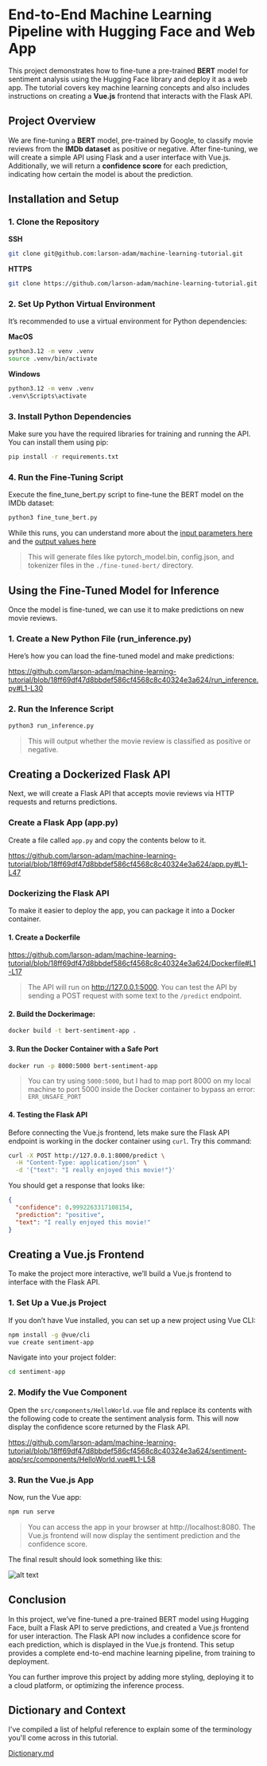 # End-to-End Machine Learning Pipeline with Hugging Face and Web App

This project demonstrates how to fine-tune a pre-trained **BERT** model for sentiment analysis using the Hugging Face library and deploy it as a web app. The tutorial covers key machine learning concepts and also includes instructions on creating a **Vue.js** frontend that interacts with the Flask API.

## Project Overview

We are fine-tuning a **BERT** model, pre-trained by Google, to classify movie reviews from the **IMDb dataset** as positive or negative. After fine-tuning, we will create a simple API using Flask and a user interface with Vue.js. Additionally, we will return a **confidence score** for each prediction, indicating how certain the model is about the prediction.

## Installation and Setup

### 1. Clone the Repository

**SSH**
```bash
git clone git@github.com:larson-adam/machine-learning-tutorial.git
```

**HTTPS**
```bash
git clone https://github.com/larson-adam/machine-learning-tutorial.git
```

### 2. Set Up Python Virtual Environment

It’s recommended to use a virtual environment for Python dependencies:

**MacOS**
```bash
python3.12 -m venv .venv
source .venv/bin/activate
```

**Windows**
```bash
python3.12 -m venv .venv
.venv\Scripts\activate
```

### 3. Install Python Dependencies

Make sure you have the required libraries for training and running the API. You can install them using pip:

```bash
pip install -r requirements.txt
```

### 4. Run the Fine-Tuning Script

Execute the fine_tune_bert.py script to fine-tune the BERT model on the IMDb dataset:

```bash
python3 fine_tune_bert.py
```

While this runs, you can understand more about the [input parameters here](https://github.com/larson-adam/machine-learning-tutorial/blob/main/dictionary.md#trainingargument-parameters-explained) and the [output values here](https://github.com/larson-adam/machine-learning-tutorial/blob/main/dictionary.md#trainingargument-parameters-explained)

> This will generate files like pytorch_model.bin, config.json, and tokenizer files in the `./fine-tuned-bert/` directory.

## Using the Fine-Tuned Model for Inference

Once the model is fine-tuned, we can use it to make predictions on new movie reviews.

### 1. Create a New Python File (run_inference.py)

Here’s how you can load the fine-tuned model and make predictions:

https://github.com/larson-adam/machine-learning-tutorial/blob/18ff69df47d8bbdef586cf4568c8c40324e3a624/run_inference.py#L1-L30

### 2. Run the Inference Script

```bash
python3 run_inference.py
```
> This will output whether the movie review is classified as positive or negative.

## Creating a Dockerized Flask API

Next, we will create a Flask API that accepts movie reviews via HTTP requests and returns predictions.

### Create a Flask App (app.py)

Create a file called `app.py` and copy the contents below to it.

https://github.com/larson-adam/machine-learning-tutorial/blob/18ff69df47d8bbdef586cf4568c8c40324e3a624/app.py#L1-L47

### Dockerizing the Flask API

To make it easier to deploy the app, you can package it into a Docker container.

#### 1. Create a Dockerfile

https://github.com/larson-adam/machine-learning-tutorial/blob/18ff69df47d8bbdef586cf4568c8c40324e3a624/Dockerfile#L1-L17

> The API will run on http://127.0.0.1:5000. You can test the API by sending a POST request with some text to the `/predict` endpoint.

#### 2. Build the Dockerimage:

```bash
docker build -t bert-sentiment-app .
```

#### 3. Run the Docker Container with a Safe Port

```bash
docker run -p 8000:5000 bert-sentiment-app
```
> You can try using `5000:5000`, but I had to map port 8000 on my local machine to port 5000 inside the Docker container to bypass an error: `ERR_UNSAFE_PORT`

#### 4. Testing the Flask API

Before connecting the Vue.js frontend, lets make sure the Flask API endpoint is working in the docker container using `curl`. Try this command:

```bash
curl -X POST http://127.0.0.1:8000/predict \
  -H "Content-Type: application/json" \
  -d '{"text": "I really enjoyed this movie!"}'
```

You should get a response that looks like:

```JSON
{
  "confidence": 0.9992263317108154,
  "prediction": "positive",
  "text": "I really enjoyed this movie!"
}
```

## Creating a Vue.js Frontend

To make the project more interactive, we’ll build a Vue.js frontend to interface with the Flask API.

### 1. Set Up a Vue.js Project

If you don’t have Vue installed, you can set up a new project using Vue CLI:

```bash
npm install -g @vue/cli
vue create sentiment-app
```

Navigate into your project folder:

```bash
cd sentiment-app
```

### 2. Modify the Vue Component

Open the `src/components/HelloWorld.vue` file and replace its contents with the following code to create the sentiment analysis form. This will now display the confidence score returned by the Flask API.

https://github.com/larson-adam/machine-learning-tutorial/blob/18ff69df47d8bbdef586cf4568c8c40324e3a624/sentiment-app/src/components/HelloWorld.vue#L1-L58

### 3. Run the Vue.js App

Now, run the Vue app:

```bash
npm run serve
```

> You can access the app in your browser at http://localhost:8080. The Vue.js frontend will now display the sentiment prediction and the confidence score.

The final result should look something like this:

![alt text](https://github.com/larson-adam/machine-learning-tutorial/blob/main/Movie%20Review%20Screenshot.png)

## Conclusion

In this project, we’ve fine-tuned a pre-trained BERT model using Hugging Face, built a Flask API to serve predictions, and created a Vue.js frontend for user interaction. The Flask API now includes a confidence score for each prediction, which is displayed in the Vue.js frontend. This setup provides a complete end-to-end machine learning pipeline, from training to deployment.

You can further improve this project by adding more styling, deploying it to a cloud platform, or optimizing the inference process.

## Dictionary and Context

I've compiled a list of helpful reference to explain some of the terminology you'll come across in this tutorial.

[Dictionary.md](https://github.com/larson-adam/machine-learning-tutorial/blob/main/dictionary.md)